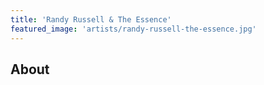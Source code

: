 ```yaml
---
title: 'Randy Russell & The Essence'
featured_image: 'artists/randy-russell-the-essence.jpg'
---
```


## About


